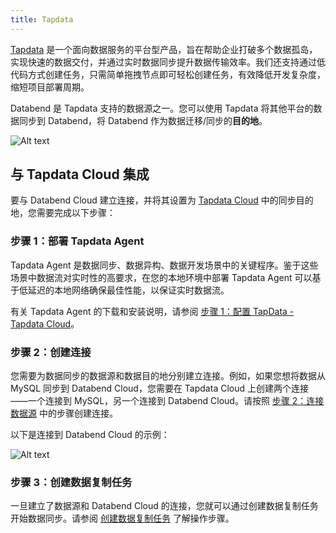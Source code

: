 ```yaml
---
title: Tapdata
---
```


[Tapdata](https://tapdata.net) 是一个面向数据服务的平台型产品，旨在帮助企业打破多个数据孤岛，实现快速的数据交付，并通过实时数据同步提升数据传输效率。我们还支持通过低代码方式创建任务，只需简单拖拽节点即可轻松创建任务，有效降低开发复杂度，缩短项目部署周期。

Databend 是 Tapdata 支持的数据源之一。您可以使用 Tapdata 将其他平台的数据同步到 Databend，将 Databend 作为数据迁移/同步的**目的地**。

![Alt text](@site/static/img/documents_cn/getting-started/tapdata-databend.png)

## 与 Tapdata Cloud 集成

要与 Databend Cloud 建立连接，并将其设置为 [Tapdata Cloud](https://tapdata.net/tapdata-cloud.html) 中的同步目的地，您需要完成以下步骤：

### 步骤 1：部署 Tapdata Agent

Tapdata Agent 是数据同步、数据异构、数据开发场景中的关键程序。鉴于这些场景中数据流对实时性的高要求，在您的本地环境中部署 Tapdata Agent 可以基于低延迟的本地网络确保最佳性能，以保证实时数据流。

有关 Tapdata Agent 的下载和安装说明，请参阅 [步骤 1：配置 TapData - Tapdata Cloud](https://docs.tapdata.io/quick-start/install/install-tapdata-agent)。

### 步骤 2：创建连接

您需要为数据同步的数据源和数据目的地分别建立连接。例如，如果您想将数据从 MySQL 同步到 Databend Cloud，您需要在 Tapdata Cloud 上创建两个连接——一个连接到 MySQL，另一个连接到 Databend Cloud。请按照 [步骤 2：连接数据源](https://docs.tapdata.io/quick-start/connect-database) 中的步骤创建连接。

以下是连接到 Databend Cloud 的示例：

![Alt text](@site/static/img/documents_cn/getting-started/tapdata-connect.png)

### 步骤 3：创建数据复制任务

一旦建立了数据源和 Databend Cloud 的连接，您就可以通过创建数据复制任务开始数据同步。请参阅 [创建数据复制任务](https://docs.tapdata.io/user-guide/copy-data/create-task/) 了解操作步骤。
